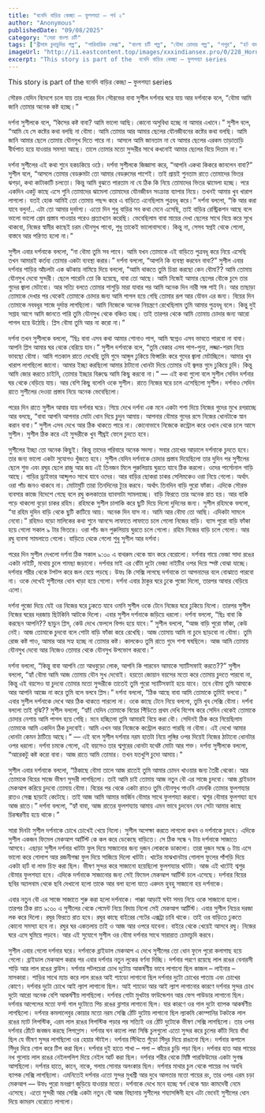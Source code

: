 ```yaml
---
title: "বনেদি বাড়ির কেচ্ছা – ফুলশয্যা – পর্ব ২"
author: "Anonymous"
publishedDate: "09/08/2025"
category: "সেরা বাংলা চটি"
tags: ["থ্রীসাম চুদাচুদির গল্প", "পারিবারিক সেক্স", "বাংলা চটি গল্প", "বৌমা চোদার গল্প", "শশুর", "হট বাংলা চটি"]
imageUrl: "http://i1.eastcontent.top/images/xxxindiansex.pro/0/228_Horny_Indian.jpg"
excerpt: "This story is part of the  বনেদি বাড়ির কেচ্ছা – ফুলশয্যা series             সৌরভ যেদিন বিদেশে চলে যায় তার পরের দিন সৌরভের বাবা সুশীল দর্শনার ঘরে যায় আর দর্শনাকে বলে, “বৌমা আমি জানি তোমার অনেক কষ্ট হচ্..."
---
```


This story is part of the 
বনেদি বাড়ির কেচ্ছা – ফুলশয্যা series












সৌরভ যেদিন বিদেশে চলে যায় তার পরের দিন সৌরভের বাবা সুশীল দর্শনার ঘরে যায় আর দর্শনাকে বলে, “বৌমা আমি জানি তোমার অনেক কষ্ট হচ্ছে।”


দর্শনা সুশীলকে বলে, “কিসের কষ্ট বাবা? আমি ভালো আছি। কোনো অসুবিধা হচ্ছে না আমার এখানে।” সুশীল বলে, “আমি যে সে কষ্টের কথা বলছি না বৌমা। আমি তোমার আর আমার ছেলের যৌনজীবনের কষ্টের কথা বলছি। আমি জানি আমার ছেলে তোমায় যৌনসুখ দিতে পারে না। আসলে আমি জানতাম না যে আমার ছেলের এরকম তাড়াতাড়ি বীর্যপাত হয়ে যাওয়ার সমস্যা আছে। তালে তোমার মতো সুন্দরীর সাথে কখনোই আমার ছেলের বিয়ে দিতাম না।”


দর্শনা সুশীলের এই কথা শুনে হকচকিয়ে ওঠে। দর্শনা সুশীলকে জিজ্ঞাসা করে, “আপনি একথা কিকরে জানলেন বাবা?” সুশীল বলে, “আসলে তোমার বেডরুমটা তো আমার বেডরুমের পাশেই। তাই প্রায়ই শুনতাম রাতে তোমাদের ভিতর ঝগড়া, কথা কাটাকাটি চলতো। কিন্তু আমি বুঝতে পারতাম না যে ঠিক কি নিয়ে তোমাদের ভিতর ঝামেলা হচ্ছে। পরে একদিন একটু কাছে এসে শুনি তোমাদের ঝামেলা তোমাদের যৌনজীবন সংক্রান্ত ব্যাপার নিয়ে। তখনই আমার খুব খারাপ লাগলো। যতই হোক আমিই তো তোমায় পছন্দ করে এ বাড়িতে এনেছিলাম পুত্রবধূ করে।” দর্শনা বললো, “কি আর করা যাবে বলুন!.. এটা তো আমার দুর্ভাগ্য। এতো দিন শুধু বাড়ির সব কথা মেনে এসেছি, তাই বাড়ির রেস্ট্রিকশন আছে বলে ভালো ভালো প্রেম প্রস্তাব পাওয়ার পরেও প্রত্যাখ্যান করেছি। ভেবেছিলাম বাবা মায়ের দেখা ছেলের সাথে বিয়ে করে সুখে থাকবো, নিজের স্বামীর কাছেই চরম যৌনসুখ পাবো, শুধু তাকেই ভালোবাসবো। কিন্তু না, সেসব স্বপ্নই থেকে গেলো, বাস্তবে আর পরিণত হলো না।”


সুশীল এবার দর্শনাকে বললো, “না বৌমা তুমি সব পাবে। আমি যখন তোমাকে এই বাড়িতে পুত্রবধূ করে নিয়ে এসেছি তখন আমারই কর্তব্য তোমার একটা ব্যবস্থা করার।” দর্শনা বললো, “আপনি কি ব্যবস্থা করবেন বাবা?” সুশীল এবার দর্শনার শাড়ির আঁচলটা এক ঝটকায় নামিয়ে দিয়ে বললো, “আমি থাকতে তুমি চিন্তা করছো কেন বৌমা?? আমি তোমায় যৌনসুখ দেবো সুন্দরী। ছেলে পারেনি তো কি হয়েছে, বাবা তো আছে। আমি নিজেই আমার ছেলের বৌকে চুদে তার গুদের জ্বালা মেটাবো। আর সত্যি বলতে তোমার শাশুড়ি মারা যাবার পর আমি অনেক দিন নারী সঙ্গ পাই নি। আর তাছাড়া তোমাকে দেখার পর থেকেই তোমাকে চোদার জন্য আমি পাগল হয়ে গেছি তোমার রূপ আর যৌবন এর জন্য। বিয়ের দিন তোমাকে নববধূর সাজে দুর্দান্ত লাগছিলো। আমি নিজেকে অনেক নিয়ন্ত্রণে রেখেছিলাম তুমি আমার পুত্রবধূ বলে। কিন্তু দুই সপ্তাহ আগে আমি জানতে পারি তুমি যৌনসুখ থেকে বঞ্চিত হচ্ছ। তাই তারপর থেকে আমি তোমায় চোদার জন্য আরো পাগল হয়ে উঠেছি। প্লিস বৌমা তুমি আর না করো না।”


দর্শনা তখন সুশীলকে বললো, “ছিঃ বাবা এসব কথা আমার শোনাও পাপ, আমি স্বপ্নেও এসব ভাবতে পারবো না বাবা। আপনি প্লিস আমার ঘর থেকে বেরিয়ে যান।” সুশীল দর্শনাকে বলে, “তুমি বেকার এসব পাপ-পুন্য, লজ্জা-শরম নিয়ে ভাবছো বৌমা। আমি গতকাল রাতে দেখেছি তুমি গুদে আঙ্গুল ঢুকিয়ে ফিঙ্গারিং করে গুদের জ্বালা মেটাচ্ছিলে। আমার খুব খারাপ লাগছিলো জানো। আমার ইচ্ছা করছিলো আমার ঠাটানো ধোনটা দিয়ে তোমার ওই জ্বলন্ত গুদে ঢুকিয়ে চুদি। কিন্তু আমি জোর করতে চাইনি, তোমার ইচ্ছার বিরুদ্ধে আমি কিছু করবো না।” — এই কথা গুলো বলে সুশীল সেদিন দর্শনার ঘর থেকে বেড়িয়ে যায়। আর বেশি কিছু বলেনি ওকে সুশীল। রাতে নিজের ঘরে চলে এসেছিলো সুশীল। দর্শনাও সেদিন রাতে সুশীলের দেওয়া প্রস্তাব নিয়ে অনেক ভেবেছিলো।


পরের দিন রাতে সুশীল আবার যায় দর্শনার ঘরে। গিয়ে দেখে দর্শনা এক মনে একটা শশা দিয়ে নিজের গুদের মুখে রগরাচ্ছে আর বলছে, “বাবা আপনি আপনার মোটা ধোন দিয়ে চুদুন আমায়। আপনার বৌমার গুদের রসে নিজের ধোনটাকে স্নান করান বাবা।” সুশীল এসব দেখে আর ঠিক থাকতে পারে না। কোনোভাবে নিজেকে কন্ট্রোল করে ওখান থেকে চলে আসে সুশীল। সুশীল ঠিক করে এই সুন্দরীকে খুব শীঘ্রই ফেলে চুদতে হবে।


সুশীলের ইচ্ছা তো অনেক কিছুই। কিন্তু তাদের পরিবারে অনেক সদস্য। সবার চোখের আড়ালে দর্শনাকে চুদতে হবে। তার জন্য ভালো একটা সুযোগও খুঁজতে হবে। সুশীল যেদিন দর্শনাকে চোদার প্রস্তাব দিয়েছিলো তার দুদিন পর সুশীলের ছেলে শুভ এবং রঘুর ছেলে রাজু আর জয় এই তিনজন মিলে পুরুলিয়ায় ঘুরতে যাবে ঠিক করলো। ওদের পার্সোনাল গাড়ি আছে। গাড়ির ড্রাইভার আব্দুলও সাথে যাবে ওদের। আর বাড়ির ছোকরা চাকর সেলিমকেও ওরা নিয়ে গেলো। অর্থাৎ ওরা পাঁচ জনও থাকবে না। মোটামুটি তারা তিনদিনের ট্যুর করবে। অর্থাৎ তিনদিন বাড়ি পুরো ফাঁকা। এদিকে সৌরভ ব্যবসার কাজে বিদেশে গেছে বলে রঘু কলকাতার ব্যাবসাটা সামলাচ্ছে। বাড়ি ফিরতে তার অনেক রাত হয়। আর বাকি পড়ে থাকলো বুড়ো চাকর রহিম। রহিমকে সুশীল চালাকি করে ছুটি দিয়ে দিলো দুদিনের জন্য। সুশীল রহিমকে বললো, “যা রহিম দুদিন বাড়ি থেকে ছুটি কাটিয়ে আয়। অনেক দিন যাস না। আমি আর বৌমা তো আছি। এদিকটা সামলে নেবো।” রহিমও বড়ো মালিকের কথা শুনে আনন্দে লাফাতে লাফাতে চলে গেলো নিজের বাড়ি। ব্যাস পুরো বাড়ি ফাঁকা হয়ে গেলো সকাল ৯ টার ভিতরে। ওরা পাঁচ জন পুরুলিয়ায় ঘুরতে চলে গেলো। রহিম নিজের বাড়ি চলে গেলো। আর রঘু ব্যবসা সামলাতে গেলো। বাড়িতে থেকে গেলো শুধু সুশীল আর দর্শনা।


পরের দিন সুশীল দেখলো দর্শনা ঠিক সকাল ৯:৩০ এ বাথরুম থেকে স্নান করে বেরোলো। দর্শনার গায়ে ভেজা সাদা রঙের একটা নাইটি, মাথায় চুলে গামছা জড়ানো। দর্শনার মাই এর বোঁটা দুটো ভেজা নাইটির ওপর দিয়ে স্পষ্ট বোঝা যাচ্ছে। দর্শনার শরীর থেকে টপটপ করে জল বেয়ে পড়ছে। উফঃ কি সেক্সি লাগছে দর্শনাকে তা আপনাদের বলে বোঝাতে পারবো না। ওকে দেখেই সুশীলের ধোন খাড়া হয়ে গেলো। দর্শনা এবার ঠাকুর ঘরে ঢুকে পুজো দিলো, তারপর আবার বেড়িয়ে এলো।


দর্শনা পুজো দিয়ে যেই ওর নিজের ঘরে ঢুকতে যাবে ওমনি সুশীল ওকে টেনে নিজের ঘরে ঢুকিয়ে নিলো। তারপর সুশীল নিজের ঘরের দরজায় ছিটকিনি আটকে দিলো। এবার সুশীল দর্শনাকে জড়িয়ে ধরলো। দর্শনা বললো, “ছিঃ বাবা কি করছেন আপনি?? ছাড়ুন প্লিস, কেউ দেখে ফেললে বিপদ হয়ে যাবে।” সুশীল বললো, “আজ বাড়ি পুরো ফাঁকা, কেউ নেই। আজ তোমাকে চুদবো বলে গোটা বাড়ি ফাঁকা করে রেখেছি। আজ তোমায় আমি না চুদে ছাড়বো না বৌমা। তুমি রোজ কষ্ট পাও, আমার আর সহ্য হচ্ছে না তোমার কষ্ট। কালকেও তুমি রাতে গুদে শশা ঘষছিলে। আজ আমি তোমায় যৌনসুখ দেবো আর নিজেও তোমার থেকে যৌনসুখ উপভোগ করবো।”


দর্শনা বললো, “কিন্তু বাবা আপনি তো আধবুড়ো লোক, আপনি কি পারবেন আমাকে স্যাটিসফাই করতে??” সুশীল বললো, “হ্যাঁ বৌমা আমি আজ তোমায় যৌন সুখ দেবোই। হয়তো জোয়ান বয়সের মতো করে তোমায় চুদতে পারবো না, কিন্তু এই বয়সেও যা চুদবো তোমার মতো সুন্দরীকে তাতেই তুমি পুরো স্যাটিসফাই হয়ে যাবে। তবে বৌমা তুমি আমাকে আর আপনি আজ্ঞে না করে তুমি বলে বলবে প্লিস।” দর্শনা বললো, “ঠিক আছে বাবা আমি তোমাকে তুমিই বলবো।” এবার সুশীল দর্শনাকে দেখে আর ঠিক থাকতে পারলো না। ওকে কাছে টেনে নিয়ে বললো, তুমি খুব সেক্সি বৌমা। দর্শনা বললো তাই বুঝি?? সুশীল বললো, “হ্যাঁ! যেদিন তোমাকে বিয়ের পিঁড়িতে প্রথম দেখি বিশেষ করে সেদিন থেকেই তোমাকে চোদার নেশায় আমি পাগল হয়ে গেছি। মনে হচ্ছিলো তুমি আমারই বিয়ে করা বৌ। সেদিনই ঠিক করে নিয়েছিলাম তোমাকে আমি একদিন ঠিক চুদবোই। আমি এখন আর নিজেকে কন্ট্রোল করতে পারছি না বৌমা। এই দেখো আমার ধোনটা কেমন ঠাটিয়ে আছে।” — এই বলে সুশীল দর্শনার নরম হাতটা নিয়ে লুঙ্গির ওপর দিয়েই নিজের ঠাটানো ধোনটার ওপর ধরলো। দর্শনা চমকে গেলো, এই বয়সেও তার শ্বশুরের ধোনটা যথেষ্ট মোটা আর শক্ত। দর্শনা সুশীলকে বললো, “আরেকটু কষ্ট করো বাবা। আজ রাতে আমি তোমার। তখন যতখুশি চুদো আমায়।”


সুশীল এবার দর্শনাকে বললো, “ঠিকাছে বৌমা তালে আজ রাতেই তুমি আমার চোদন খাওয়ার জন্য তৈরী থেকো। আর তোমাকে বিয়ের সাজে ভীষণ সুন্দরী লাগছিলো। তাই আমি চাই তোমায় আজ নতুন বৌ এর সাজে চুদবো। আজ ব্রাইডাল মেকআপ করিয়ে চুদবো তোমায় বৌমা। বিয়ের পর থেকে একটা রাতও তুমি যৌনসুখ পাওনি এমনকি তোমার ফুলশয্যার রাতও সেক্স ছাড়াই কেটেছে। তাই আজ আমি আমার ভার্জিন বৌমার সাথে ফুলশয্যা করবো। শ্বশুর বৌমার ফুলশয্যা হবে আজ রাতে।” দর্শনা বললো, “হ্যাঁ বাবা, আজ রাতের ফুলশয্যায় আমায় এমন ভাবে চুদবেন যেন সেটা আমার কাছে চিরস্মরণীয় হয়ে থাকে।”


সারা দিনটা সুশীল দর্শনাকে চোখে চোখেই খেয়ে নিলো। সুশীল অপেক্ষা করতে লাগলো কখন ও দর্শনাকে চুদবে। এদিকে সুশীল একজন ফিমেল মেকআপ আর্টিস্ট কে কল করে ডেকেছে বাড়িতে। সে ঠিক সন্ধে ৭ টায় দর্শনাকে সাজাতে আসবে। এছাড়া সুশীল দর্শনার খাটটা ফুল দিয়ে সাজানোর জন্য দুজন লোককে ডাকলো। তারা দুজন সন্ধে ৬ টায় এসে ভালো করে গোলাপ আর রজনীগন্ধা ফুল দিয়ে সাজিয়ে দিলো খাটটা। খাটের মাঝখানটায় গোলাপ ফুলের পাঁপড়ি দিয়ে একটা হার্ট বা লাভ চিহ্ন করা ছিল। ভীষণ সুন্দর করে সাজানো হয়েছিলো ফুলশয্যার খাটটা। আজ এই খাটেই শ্বশুর বৌমার ফুলশয্যা হবে। এদিকে দর্শনাকে সাজানোর জন্য সেই ফিমেল মেকআপ আর্টিস্ট চলে এসেছে। দর্শনার বিয়ের ছবির অ্যালবাম থেকে ছবি দেখানো হলো তাকে আর বলা হলো যাতে একদম হুবহু সাজানো হয় দর্শনাকে।


এবার নতুন বৌ এর সাজে সাজাতে শুরু করা হলো দর্শনাকে। পাক্কা আড়াই ঘন্টা সময় নিয়ে ওকে সাজানো হলো। তারপর ঠিক রাত ৯:৩০ এ সুশীলের থেকে পেমেন্ট নিয়ে বিদায় নিলো সেই মেকআপ আর্টিস্ট। এবার সুশীল নিচের দরজা লক করে দিলো। রঘুর ফিরতে রাত হবে। রঘুর কাছে বাইরের গেটের এক্সট্রা চাবি থাকে। তাই ওর বাড়িতে ঢুকতে কোনো সমস্যা হবে না। রঘুর ঘর একতলায় তাই ও আজ আর ওপরে যাবেনা। বাইরে থেকে খেয়েই আসবে রঘু। নিজের ঘরে এসে ঘুমিয়ে পড়বে। আর এই সুযোগে সুশীল ওর বৌমা দর্শনার সাথে সারারাত চোদাচুদি করবে।


সুশীল এবার গেলো দর্শনার ঘরে। দর্শনাকে ব্রাইডাল মেকআপ এ দেখে সুশীলের তো ধোন ফুলে পুরো কলাগাছ হয়ে গেলো। ব্রাইডাল মেকআপ করার পর এবার দর্শনার নতুন লুকের বর্ণনা দিচ্ছি। দর্শনার পরণে রয়েছে লাল রঙের বেনারসী শাড়ি আর লাল রঙের ব্লাউস। দর্শনার পটলচেরা চোখ দুটোয় আকর্ষণীয় ভাবে লাগানো ছিল কাজল – লাইনার – মাসকারা। শাড়ির সাথে ম্যাচ করে লাল রঙের আই শ্যাডো লাগানো ছিল দর্শনার দুটো চোখের পাতায় এবং চোখের কোণে। দর্শনার দুটো চোখে আই ল্যাশ লাগানো ছিল। আই শ্যাডো আর আই ল্যাশ লাগানোর কারণে দর্শনার সুন্দর চোখ দুটো আরো অনেক বেশি আকর্ষণীয় লাগছিলো। দর্শনার গোটা মুখটায় ফাউন্ডেশন আর ফেস পাউডার লাগানো ছিল। দর্শনার আপেলের মতো ফর্সা গাল দুটোতে পিচ রঙের ব্লাশার লাগানো ছিল। যার কারণে ওর গাল দুটো ব্যাপক আকর্ষণীয় লাগছিলো। দর্শনার কমলালেবুর কোয়ার মতো নরম সেক্সি ঠোঁট দুটোয় লাগানো ছিল ল্যাকমি কোম্পানির টকটকে লাল রঙের ম্যাট লিপস্টিক, এরম লাল রঙের লিপস্টিক পড়ার পর সত্যিই ওর ঠোঁট দুটোকে ভীষণ সেক্সি লাগছিলো। তার ওপর দর্শনার ঠোঁটে জবজব করছে লিপগ্লোস। দর্শনার ঘন কালো লম্বা সিল্কি চুলগুলো এতো সুন্দর করে চুলের কাঁটা দিয়ে বাঁধা ছিল যে ভীষণ সুন্দর লাগছিলো ওর হেয়ার স্টাইল। দর্শনার সিঁথিতে গুঁড়ো সিঁদুর দিয়ে রাঙানো ছিল। দর্শনার কপালে সিঁদুর দিয়ে গোল করে টিপ করা ছিল। দর্শনার দুই হাতে শাখা – পলা – কাঁচের চুড়ি পড়া ছিল। দর্শনার হাত আর পায়ের নখ গুলোয় লাল রঙের নেইলপলিশ দিয়ে নেইল আর্ট করা ছিল। দর্শনার শরীর থেকে মিষ্টি পারফিউমের একটা সুগন্ধ আসছিলো। দর্শনার হাতে, কানে, নাকে, গলায় সোনার অলংকার ছিল। দর্শনার মাথার চুল থেকে পায়ের নখ অবধি ব্যাপক সেক্সি লাগছিলো। এমনিতেই দর্শনার এতো সুন্দর মুখশ্রী আর দুধে আলতার মতো গায়ের রং, তার ওপর এরম চড়া মেকআপ — উফঃ পুরো মনপ্রাণ জুড়িয়ে যাওয়ার মতো। দর্শনাকে দেখে মনে হচ্ছে স্বর্গ থেকে স্বয়ং কামদেবী নেমে এসেছে। এতো সুন্দরী আর সেক্সি একটা নতুন বৌ আজ বিছানায় সুশীলের শয্যাসঙ্গিনী হবে এটা ভেবেই সুশীলের ধোন দিয়ে কামরস বেরোতে লাগলো।

